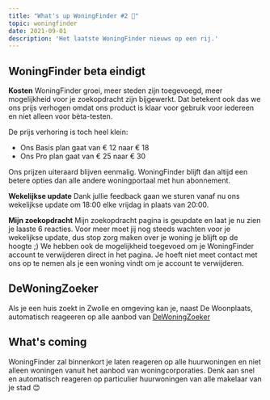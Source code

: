 ```yaml
---
title: "What's up WoningFinder #2 👀"
topic: woningfinder
date: 2021-09-01
description: 'Het laatste WoningFinder nieuws op een rij.'
---
```


## WoningFinder beta eindigt  

**Kosten**
WoningFinder groei, meer steden zijn toegevoegd, meer mogelijkheid voor je zoekopdracht zijn bijgewerkt.
Dat betekent ook das we ons prijs verhogen omdat ons product is klaar voor gebruik voor iedereen en niet alleen voor bèta-testen.

De prijs verhoring is toch heel klein:

- Ons Basis plan gaat van € 12 naar € 18
- Ons Pro plan gaat van € 25 naar € 30

Ons prijzen uiteraard blijven eenmalig. WoningFinder blijft dan altijd een betere opties dan alle andere woningportaal met hun abonnement.

**Wekelijkse update**
Dank jullie feedback gaan we sturen vanaf nu ons wekelijkse update om 18:00 elke vrijdag in plaats van 20:00.

**Mijn zoekopdracht**
Mijn zoekopdracht pagina is geupdate en laat je nu zien je laaste 6 reacties. Voor meer moet jij nog steeds wachten voor je wekelijkse update, dus stop zorg maken over je woning je blijft op de hoogte ;) 
We hebben ook de mogelijkheid toegevoed om je WoningFinder account te verwijderen direct in het pagina. Je hoeft niet meet contact met ons op te nemen als je een woning vindt om je account te verwijderen.

## DeWoningZoeker

Als je een huis zoekt in Zwolle en omgeving kan je, naast De Woonplaats, automatisch reageeren op alle aanbod van [DeWoningZoeker](https://dewoningzoeker.com)

## What's coming

WoningFinder zal binnenkort je laten reageren op alle huurwoningen en niet alleen woningen vanuit het aanbod van woningcorporaties.
Denk aan snel en automatisch reageren op particulier huurwoningen van alle makelaar van je stad 😊
